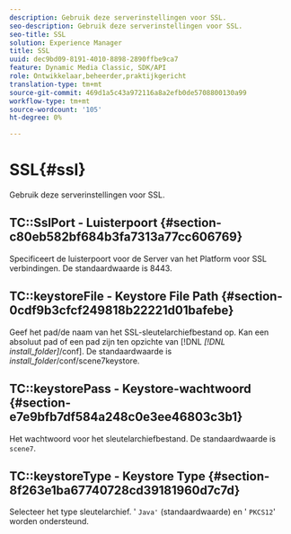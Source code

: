 ```yaml
---
description: Gebruik deze serverinstellingen voor SSL.
seo-description: Gebruik deze serverinstellingen voor SSL.
seo-title: SSL
solution: Experience Manager
title: SSL
uuid: dec9bd09-8191-4010-8898-2890ffbe9ca7
feature: Dynamic Media Classic, SDK/API
role: Ontwikkelaar,beheerder,praktijkgericht
translation-type: tm+mt
source-git-commit: 469d1a5c43a972116a8a2efb0de5708800130a99
workflow-type: tm+mt
source-wordcount: '105'
ht-degree: 0%

---
```



# SSL{#ssl}

Gebruik deze serverinstellingen voor SSL.

## TC::SslPort - Luisterpoort {#section-c80eb582bf684b3fa7313a77cc606769}

Specificeert de luisterpoort voor de Server van het Platform voor SSL verbindingen. De standaardwaarde is 8443.

## TC::keystoreFile - Keystore File Path {#section-0cdf9b3cfcf249818b22221d01bafebe}

Geef het pad/de naam van het SSL-sleutelarchiefbestand op. Kan een absoluut pad of een pad zijn ten opzichte van [!DNL *[!DNL install_folder]*/conf]. De standaardwaarde is *install_folder*/conf/scene7keystore.

## TC::keystorePass - Keystore-wachtwoord {#section-e7e9bfb7df584a248c0e3ee46803c3b1}

Het wachtwoord voor het sleutelarchiefbestand. De standaardwaarde is `scene7`.

## TC::keystoreType - Keystore Type {#section-8f263e1ba67740728cd39181960d7c7d}

Selecteer het type sleutelarchief. &#39; `Java'` (standaardwaarde) en &#39; `PKCS12`&#39; worden ondersteund.
